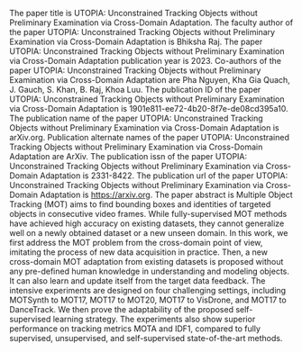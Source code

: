The paper title is UTOPIA: Unconstrained Tracking Objects without Preliminary Examination via Cross-Domain Adaptation.
The faculty author of the paper UTOPIA: Unconstrained Tracking Objects without Preliminary Examination via Cross-Domain Adaptation is Bhiksha Raj.
The paper UTOPIA: Unconstrained Tracking Objects without Preliminary Examination via Cross-Domain Adaptation publication year is 2023.
Co-authors of the paper UTOPIA: Unconstrained Tracking Objects without Preliminary Examination via Cross-Domain Adaptation are Pha Nguyen, Kha Gia Quach, J. Gauch, S. Khan, B. Raj, Khoa Luu.
The publication ID of the paper UTOPIA: Unconstrained Tracking Objects without Preliminary Examination via Cross-Domain Adaptation is 1901e811-ee72-4b20-8f7e-de08cd395a10.
The publication name of the paper UTOPIA: Unconstrained Tracking Objects without Preliminary Examination via Cross-Domain Adaptation is arXiv.org.
Publication alternate names of the paper UTOPIA: Unconstrained Tracking Objects without Preliminary Examination via Cross-Domain Adaptation are ArXiv.
The publication issn of the paper UTOPIA: Unconstrained Tracking Objects without Preliminary Examination via Cross-Domain Adaptation is 2331-8422.
The publication url of the paper UTOPIA: Unconstrained Tracking Objects without Preliminary Examination via Cross-Domain Adaptation is https://arxiv.org.
The paper abstract is Multiple Object Tracking (MOT) aims to find bounding boxes and identities of targeted objects in consecutive video frames. While fully-supervised MOT methods have achieved high accuracy on existing datasets, they cannot generalize well on a newly obtained dataset or a new unseen domain. In this work, we first address the MOT problem from the cross-domain point of view, imitating the process of new data acquisition in practice. Then, a new cross-domain MOT adaptation from existing datasets is proposed without any pre-defined human knowledge in understanding and modeling objects. It can also learn and update itself from the target data feedback. The intensive experiments are designed on four challenging settings, including MOTSynth to MOT17, MOT17 to MOT20, MOT17 to VisDrone, and MOT17 to DanceTrack. We then prove the adaptability of the proposed self-supervised learning strategy. The experiments also show superior performance on tracking metrics MOTA and IDF1, compared to fully supervised, unsupervised, and self-supervised state-of-the-art methods.
